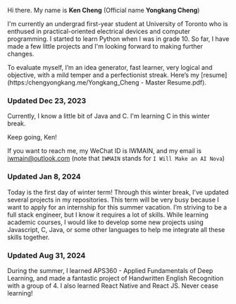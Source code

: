 Hi there. My name is <b>Ken Cheng</b> (Official name <b>Yongkang Cheng</b>)

I'm currently an undergrad first-year student at University of Toronto who is enthused in practical-oriented electrical devices and computer programming. I started to learn Python when I was in grade 10. So far, I have made a few little projects and I'm looking forward to making further changes.

To evaluate myself, I’m an idea generator, fast learner, very logical and objective, with a mild temper and a perfectionist streak. Here’s my [resume](https:/chengyongkang.me/Yongkang_Cheng - Master Resume.pdf).

### Updated Dec 23, 2023

Currently, I know a little bit of Java and C. I'm learning C in this winter break.

Keep going, Ken!

If you want to reach me, my WeChat ID is IWMAIN, and my email is iwmain@outlook.com
(note that `IWMAIN` stands for `I Will Make an AI Nova`)

### Updated Jan 8, 2024

Today is the first day of winter term! Through this winter break, I’ve updated several projects in my repositories. This term will be very busy because I want to apply for an internship for this summer vacation. I’m striving to be a full stack engineer, but I know it requires a lot of skills. While learning academic courses, I would like to develop some new projects using Javascript, C, Java, or some other languages to help me integrate all these skills together.

### Updated Aug 31, 2024

During the summer, I learned APS360 - Applied Fundamentals of Deep Learning, and made a fantastic project of Handwritten English Recognition with a group of 4. I also learned React Native and React JS. Never cease learning!
